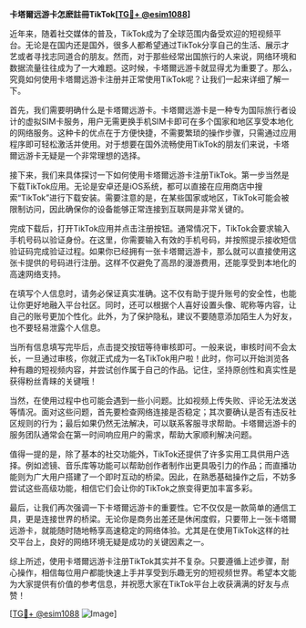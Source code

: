 **卡塔爾远游卡怎麽註冊TikTok[[TG💪+ @esim1088](https://t.me/s/esim1088)]**

近年来，随着社交媒体的普及，TikTok成为了全球范围内备受欢迎的短视频平台。无论是在国内还是国外，很多人都希望通过TikTok分享自己的生活、展示才艺或者寻找志同道合的朋友。然而，对于那些经常出国旅行的人来说，网络环境和数据流量往往成为了一大难题。这时候，卡塔爾远游卡就显得尤为重要了。那么，究竟如何使用卡塔爾远游卡注册并正常使用TikTok呢？让我们一起来详细了解一下。

首先，我们需要明确什么是卡塔爾远游卡。卡塔爾远游卡是一种专为国际旅行者设计的虚拟SIM卡服务，用户无需更换手机SIM卡即可在多个国家和地区享受本地化的网络服务。这种卡的优点在于方便快捷，不需要繁琐的操作步骤，只需通过应用程序即可轻松激活并使用。对于想要在国外流畅使用TikTok的朋友们来说，卡塔爾远游卡无疑是一个非常理想的选择。

接下来，我们来具体探讨一下如何使用卡塔爾远游卡注册TikTok。第一步当然是下载TikTok应用。无论是安卓还是iOS系统，都可以直接在应用商店中搜索“TikTok”进行下载安装。需要注意的是，在某些国家或地区，TikTok可能会被限制访问，因此确保你的设备能够正常连接到互联网是非常关键的。

完成下载后，打开TikTok应用并点击注册按钮。通常情况下，TikTok会要求输入手机号码以验证身份。在这里，你需要输入有效的手机号码，并按照提示接收短信验证码完成验证过程。如果你已经拥有一张卡塔爾远游卡，那么就可以直接使用这张卡提供的号码进行注册。这样不仅避免了高昂的漫游费用，还能享受到本地化的高速网络支持。

在填写个人信息时，请务必保证真实准确。这不仅有助于提升账号的安全性，也能让你更好地融入平台社区。同时，还可以根据个人喜好设置头像、昵称等内容，让自己的账号更加个性化。此外，为了保护隐私，建议不要随意添加陌生人为好友，也不要轻易泄露个人信息。

当所有信息填写完毕后，点击提交按钮等待审核即可。一般来说，审核时间不会太长，一旦通过审核，你就正式成为一名TikTok用户啦！此时，你可以开始浏览各种有趣的短视频内容，并尝试创作属于自己的作品。记住，坚持原创性和真实性是获得粉丝青睐的关键哦！

当然，在使用过程中也可能会遇到一些小问题。比如视频上传失败、评论无法发送等情况。面对这些问题，首先要检查网络连接是否稳定；其次要确认是否有违反社区规则的行为；最后如果仍然无法解决，可以联系客服寻求帮助。卡塔爾远游卡的服务团队通常会在第一时间响应用户的需求，帮助大家顺利解决问题。

值得一提的是，除了基本的社交功能外，TikTok还提供了许多实用工具供用户选择。例如滤镜、音乐库等功能可以帮助创作者制作出更具吸引力的作品；而直播功能则为广大用户搭建了一个即时互动的桥梁。因此，在熟悉基础操作之后，不妨多尝试这些高级功能，相信它们会让你的TikTok之旅变得更加丰富多彩。

最后，让我们再次强调一下卡塔爾远游卡的重要性。它不仅仅是一款简单的通信工具，更是连接世界的桥梁。无论你是商务出差还是休闲度假，只要带上一张卡塔爾远游卡，就能随时随地畅享高速稳定的网络体验。尤其是在使用TikTok这样的社交平台上，良好的网络环境无疑是成功的关键因素之一。

综上所述，使用卡塔爾远游卡注册TikTok其实并不复杂。只要遵循上述步骤，耐心操作，相信每位用户都能快速上手并享受到乐趣无穷的短视频世界。希望本文能为大家提供有价值的参考信息，并祝愿大家在TikTok平台上收获满满的好友与点赞！

[[TG💪+ @esim1088](https://t.me/s/esim1088) ![Image](https://i.postimg.cc/4NQfJmqS/Snipaste-2025-05-13-00-14-12.png)]